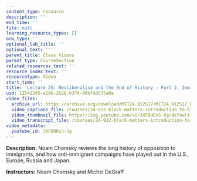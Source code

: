 ```yaml
---
content_type: resource
description: ''
end_time: ''
file: null
learning_resource_types: []
ocw_type: ''
optional_tab_title: ''
optional_text: ''
parent_title: Class Videos
parent_type: CourseSection
related_resources_text: ''
resource_index_text: ''
resourcetype: Video
start_time: ''
title: 'Lecture 25: Neoliberalism and the End of History - Part 2: Immigration'
uid: 12542245-a296-2b28-b374-00bfdd535a0a
video_files:
  archive_url: https://archive.org/download/MIT24.912S17/MIT24_912S17_Black_Matters_Chomsky_Part_2_300k.mp4
  video_captions_file: /courses/24-912-black-matters-introduction-to-black-studies-spring-2017/77292a689ffa57259a5a9a16a0457914_3XF8HRxS-5g.vtt
  video_thumbnail_file: https://img.youtube.com/vi/3XF8HRxS-5g/default.jpg
  video_transcript_file: /courses/24-912-black-matters-introduction-to-black-studies-spring-2017/e1a29fa961258129560e631cfd51901f_3XF8HRxS-5g.pdf
video_metadata:
  youtube_id: 3XF8HRxS-5g
---
```


**Description:** Noam Chomsky reviews the long history of opposition to immigrants, and how anti-immigrant campaigns have played out in the U.S., Europe, Russia and Japan.

**Instructors:** Noam Chomsky and Michel DeGraff



